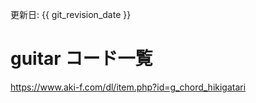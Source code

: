 更新日: {{ git_revision_date }}

# guitar コード一覧
https://www.aki-f.com/dl/item.php?id=g_chord_hikigatari